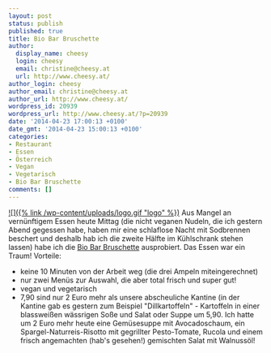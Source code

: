 ```yaml
---
layout: post
status: publish
published: true
title: Bio Bar Bruschette
author:
  display_name: cheesy
  login: cheesy
  email: christine@cheesy.at
  url: http://www.cheesy.at/
author_login: cheesy
author_email: christine@cheesy.at
author_url: http://www.cheesy.at/
wordpress_id: 20939
wordpress_url: http://www.cheesy.at/?p=20939
date: '2014-04-23 17:00:13 +0100'
date_gmt: '2014-04-23 15:00:13 +0100'
categories:
- Restaurant
- Essen
- Österreich
- Vegan
- Vegetarisch
- Bio Bar Bruschette
comments: []
---
```

[![]({% link /wp-content/uploads/logo.gif "logo" %})](://www.cheesy.at/wp-content/uploads/logo.gif)
Aus Mangel an vernünftigem Essen heute Mittag (die nicht veganen Nudeln, die ich gestern Abend gegessen habe, haben mir eine schlaflose Nacht mit Sodbrennen beschert und deshalb hab ich die zweite Hälfte im Kühlschrank stehen lassen) habe ich die [Bio Bar Bruschette](http://bruschette.biobar.at/) ausprobiert. Das Essen war ein Traum!
Vorteile:
- keine 10 Minuten von der Arbeit weg (die drei Ampeln miteingerechnet)
- nur zwei Menüs zur Auswahl, die aber total frisch und super gut!
- vegan und vegetarisch
- 7,90 sind nur 2 Euro mehr als unsere abscheuliche Kantine (in der Kantine gab es gestern zum Beispiel "Dillkartoffeln" - Kartoffeln in einer blassweißen wässrigen Soße und Salat oder Suppe um 5,90. Ich hatte um 2 Euro mehr heute eine Gemüsesuppe mit Avocadoschaum, ein Spargel-Naturreis-Risotto mit gegrillter Pesto-Tomate, Rucola und einem frisch angemachten (hab's gesehen!) gemischten Salat mit Walnussöl!
